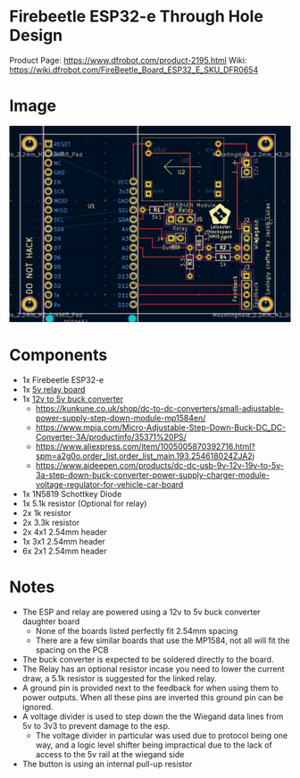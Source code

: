 # Firebeetle ESP32-e Through Hole Design

Product Page: https://www.dfrobot.com/product-2195.html
Wiki: https://wiki.dfrobot.com/FireBeetle_Board_ESP32_E_SKU_DFR0654

# Image
![Board screenshot](./firebeetle-2e-th.png)

# Components
- 1x Firebeetle ESP32-e
- 1x [5v relay board](https://www.switchelectronics.co.uk/products/5v-1-channel-low-level-trigger-relay-module-with-optocoupler)
- 1x [12v to 5v buck converter](https://www.aideepen.com/products/dc-dc-usb-9v-12v-19v-to-5v-3a-step-down-buck-converter-power-supply-charger-module-voltage-regulator-for-vehicle-car-board)
  - https://kunkune.co.uk/shop/dc-to-dc-converters/small-adjustable-power-supply-step-down-module-mp1584en/
  - https://www.mpja.com/Micro-Adjustable-Step-Down-Buck-DC_DC-Converter-3A/productinfo/35371%20PS/
  - https://www.aliexpress.com/item/1005005870392716.html?spm=a2g0o.order_list.order_list_main.193.254618024ZJA2j
  - https://www.aideepen.com/products/dc-dc-usb-9v-12v-19v-to-5v-3a-step-down-buck-converter-power-supply-charger-module-voltage-regulator-for-vehicle-car-board
- 1x 1N5819 Schottkey Diode
- 1x 5.1k resistor (Optional for relay)
- 2x 1k resistor
- 2x 3.3k resistor
- 2x 4x1 2.54mm header
- 1x 3x1 2.54mm header
- 6x 2x1 2.54mm header

# Notes
- The ESP and relay are powered using a 12v to 5v buck converter daughter board
  - None of the boards listed perfectly fit 2.54mm spacing
  - There are a few similar boards that use the MP1584, not all will fit the spacing on the PCB
- The buck converter is expected to be soldered directly to the board.
- The Relay has an optional resistor incase you need to lower the current draw, a 5.1k resistor is suggested for the linked relay.
- A ground pin is provided next to the feedback for when using them to power outputs. When all these pins are inverted
  this ground pin can be ignored.
- A voltage divider is used to step down the the Wiegand data lines from 5v to 3v3 to prevent damage to the esp.
  - The voltage divider in particular was used due to protocol being one way, and a logic level shifter being impractical due to the lack of access to the 5v rail at the
    wiegand side
- The button is using an internal pull-up resistor
